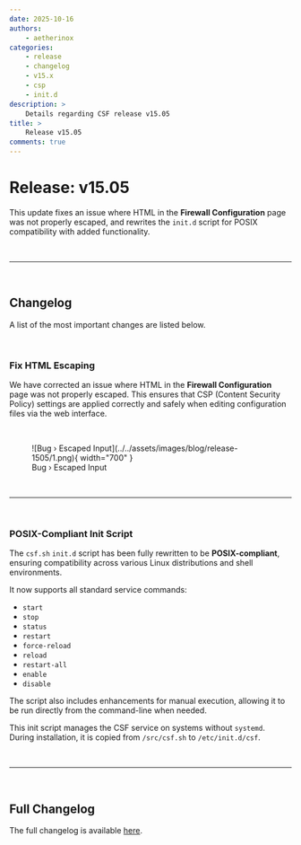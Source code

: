 ```yaml
---
date: 2025-10-16
authors:
    - aetherinox
categories:
    - release
    - changelog
    - v15.x
    - csp
    - init.d
description: >
    Details regarding CSF release v15.05
title: >
    Release v15.05
comments: true
---
```


# Release: v15.05

This update fixes an issue where HTML in the **Firewall Configuration** page was not properly escaped, and rewrites the `init.d` script for POSIX compatibility with added functionality.

<!-- more -->

<br />

---

<br />

## Changelog

A list of the most important changes are listed below.

<br />

### Fix HTML Escaping

We have corrected an issue where HTML in the **Firewall Configuration** page was not properly escaped. This ensures that CSP (Content Security Policy) settings are applied correctly and safely when editing configuration files via the web interface.

<br />

<figure markdown="span">
    ![Bug › Escaped Input](../../assets/images/blog/release-1505/1.png){ width="700" }
    <figcaption>Bug › Escaped Input</figcaption>
</figure>

<br />

---

<br />

### POSIX-Compliant Init Script

The `csf.sh` `init.d` script has been fully rewritten to be **POSIX-compliant**, ensuring compatibility across various Linux distributions and shell environments.

It now supports all standard service commands:

- `start`
- `stop`
- `status`
- `restart`
- `force-reload`
- `reload`
- `restart-all`
- `enable`
- `disable`

The script also includes enhancements for manual execution, allowing it to be run directly from the command-line when needed.

This init script manages the CSF service on systems without `systemd`. During installation, it is copied from `/src/csf.sh` to `/etc/init.d/csf`.

<br />

---

<br />

## Full Changelog

The full changelog is available [here](../../about/changelog.md).

<br />
<br />